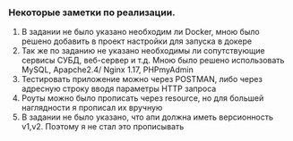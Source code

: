 ### Некоторые заметки по реализации.

1. В задании не было указано необходим ли Docker, мною было решено добавить в проект настройки для запуска в докере
2. Так же по заданию не указано необходимы ли сопутствующие сервисы СУБД, веб-сервер и т.д. Мною было решено использовать MySQL, Apapche2.4/ Nginx 1.17, PHPmyAdmin
3. Тестировать приложение можно через POSTMAN, либо через адресную строку вводя параметры HTTP запроса
4. Роуты можно было прописать через resource, но для большей наглядности я прописал их вручную
5. В задании не было указано, что апи должна иметь версионность v1,v2. Поэтому я не стал это прописывать

